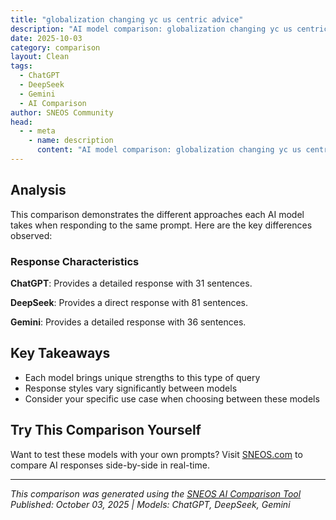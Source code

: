 ```yaml
---
title: "globalization changing yc us centric advice"
description: "AI model comparison: globalization changing yc us centric advice..."
date: 2025-10-03
category: comparison
layout: Clean
tags:
  - ChatGPT
  - DeepSeek
  - Gemini
  - AI Comparison
author: SNEOS Community
head:
  - - meta
    - name: description
      content: "AI model comparison: globalization changing yc us centric advice..."
---
```


<ChatComparison
  title="globalization changing yc us centric advice"
  prompt="globalization changing yc us centric advice"
  :responses='{"ChatGPT": "It sounds like you\u0027re asking about how globalization is changing the traditionally US-centric advice or perspective, possibly in contexts like entrepreneurship, business, or culture, especially related to Y Combinator (YC) or similar US-focused frameworks. Here\u0027s an overview of how globalization is influencing this shift and what that means for advice or perspectives that were once predominantly US-centric:\n\n### 1. **Broader Geographic Focus**\n- **Traditional YC/US-centric model:** Historically, many startup accelerators and mentorship programs, including YC, focused primarily on US markets, investors, and networks.\n- **Globalization effect:** Increasingly, startups and entrepreneurs from all over the world are participating. This has encouraged a more global perspective, recognizing diverse market realities and opportunities beyond the US.\n\n### 2. **Access to Capital Worldwide**\n- **Before:** US-based venture capital dominated the funding landscape; advice often centered on navigating US legal systems and investor expectations.\n- **Now:** Global venture ecosystems have matured, with significant funding available in Europe, Asia, Africa, and Latin America. Successful startups from outside the US are changing expectation about business growth paths and exits.\n\n### 3. **Cultural and Market Differences**\n- **Old advice:** Assume a US consumer base, marketing strategies, and regulatory environment.\n- **New reality:** Advice now incorporates understanding local cultures, languages, regulations, and customer behaviors. For example, scaling a product in India or China involves different go-to-market strategies from the US.\n\n### 4. **Remote Work \u0026 Distributed Teams**\n- **Previously:** Being physically present in hubs like Silicon Valley was often seen as essential.\n- **Now:** Global remote collaboration is commonplace, allowing startups to build worldwide teams and tap into talent without relocating. This shifts advice towards managing distributed teams and leveraging global talent pools.\n\n### 5. **Expanding Networks and Mentorship**\n- **US-centric:** Networks heavily weighted toward US-based entrepreneurs, investors, and mentors.\n- **Global:** Accelerators and advisors increasingly emphasize international connections, providing tailored guidance for challenges entrepreneurs face in different regions.\n\n### 6. **Shifts in Innovation and Technology Trends**\n- Certain innovations now come from ecosystems beyond the US, such as FinTech in Africa, AI development in Canada, e-commerce in Southeast Asia. Advice incorporates awareness of these emerging hubs and the global competitive landscape.\n\n---\n\n### Practical Advice for Entrepreneurs in a Globalized Context:\n- **Think globally from day one:** Consider how your product fits international markets.\n- **Understand local regulations:** Tailor your strategy to navigate different legal systems.\n- **Build diverse networks:** Connect with mentors, partners, and investors across borders.\n- **Leverage technology for remote teams:** Use best practices for managing distributed workforces.\n- **Be culturally sensitive:** Adapt your customer experience for different audiences.\n- **Stay informed on global trends:** Follow innovations and funding trends worldwide.\n\n---\n\nIf you want, I can also provide specific examples or advice tailored to a particular industry or region. Let me know!", "DeepSeek": "Of course. This is a fantastic and crucial observation. The rise of global startups is fundamentally challenging the traditionally US-centric nature of a lot of advice, including Y Combinator\u0027s.\n\nWhile YC\u0027s core principles are universal, the *application* of that advice must be adapted for a global context. The change isn\u0027t that the advice is wrong, but that the assumptions behind it are no longer universal.\n\nHere\u2019s a breakdown of how globalization is changing and challenging YC\u0027s classic advice, and how founders outside the US should adapt it.\n\n---\n\n### Core YC Advice That is Largely Universal (The \u0022Why\u0022)\n\nThese tenets are bedrock startup principles that transcend borders:\n\n1. **Build Something People Want:** The fundamental need for product-market fit is global.\n2. **Talk to Your Users:** Customer development is critical everywhere.\n3. **Do Things That Don\u0027t Scale:** Manual user onboarding and personalized outreach work in every market.\n4. **Stay Lean \u0026 Iterate Quickly:** The value of a small, focused team and rapid iteration is a global competitive advantage.\n5. **Founder-Market Fit:** A deep understanding of the problem you\u0027re solving is invaluable, whether in Silicon Valley or S\u00E3o Paulo.\n\nThe challenge lies not in the \u0022why\u0022 but in the \u0022how.\u0022\n\n---\n\n### Key Areas Where Globalization Changes the \u0022How\u0022\n\n#### 1. The \u0022Default\u0022 Market: US vs. Local-First\n\n* **YC\u0027s Classic Advice:** \u0022The US is the default market. It\u0027s large, homogeneous, has a unified language, and customers are willing to try new things from startups. Start here.\u0022\n* **Globalized Reality:** For a founder in Indonesia, Nigeria, or Poland, the US market is often the *hardest* market to enter first. The language, culture, payment systems, and competition are completely foreign.\n* **The Shift:** The advice is becoming **\u0022Start with the market you understand best.\u0022**\n * **Advantages:** You have innate cultural context, local networks, and can identify \u0022invisible\u0022 problems that outsiders miss.\n * **Example:** A fintech startup in India should first master UPI payments and local banking integrations before even thinking about ACH and US bank partnerships.\n\n#### 2. Growth \u0026 Distribution: Beyond Product-Led Growth\n\n* **YC\u0027s Classic Advice:** Heavily emphasizes a great product that sells itself (product-led growth). The playbook often assumes a global, English-speaking internet community on platforms like Product Hunt, Hacker News, and Twitter.\n* **Globalized Reality:** Distribution channels are highly fragmented.\n * **China:** Relies on WeChat, Douyin (Tiktok), and Little Red Book.\n * **Latin America:** WhatsApp is the dominant channel for everything.\n * **Southeast Asia:** A complex mix of Super Apps (Grab, Gojek), social commerce, and offline-to-online strategies.\n* **The Shift:** The advice must be **\u0022Distribution is a core part of your product strategy.\u0022** Understanding and mastering local channels is as important as the product itself.\n\n#### 3. Fundraising \u0026 Venture Landscape\n\n* **YC\u0027s Classic Advice:** The path is clear: get into YC or a US accelerator, build a network in Silicon Valley, and raise from top-tier US VCs who understand the \u0022blitzscale\u0022 model.\n* **Globalized Reality:**\n * **Local VCs:** Thriving VC ecosystems in Europe, Asia, and Latin America have their own rhythms, check sizes, and expectations.\n * **Different Risk Profiles:** Investors in emerging markets may have different risk appetites and may be more focused on unit economics and profitability from day one than pure growth-at-all-costs.\n * **Government Grants:** In many countries (e.g., Canada, Germany, Singapore), non-dilutive government grants are a significant and strategic funding source, something rarely emphasized in the US model.\n* **The Shift:** The advice is **\u0022Understand your local funding ecosystem and sequence your raises strategically.\u0022** A local VC for Series A might make more sense than forcing a US round.\n\n#### 4. Regulatory \u0026 Compliance Hurdles\n\n* **YC\u0027s Classic Advice:** \u0022Move fast and break things.\u0022 Regulatory issues are often seen as a later-stage problem.\n* **Globalized Reality:** In many sectors (fintech, healthtech, edtech) and regions (like the EU with GDPR), regulation is a **Day One problem**.\n * A Brazilian data privacy law (LGPD) or Indian financial regulation (RBI) can dictate your entire product architecture.\n * \u0022Moving fast and breaking things\u0022 can get your business permanently shut down.\n* **The Shift:** The advice must be **\u0022Regulatory strategy is a feature, not a bug.\u0022** Founders must be regulatory experts in their local domain from the start.\n\n#### 5. Talent \u0026 Team Building\n\n* **YC\u0027s Classic Advice:** \u0022Be in Silicon Valley to access the best talent.\u0022 Hire fast, use equity as a key incentive.\n* **Globalized Reality:**\n * **Remote Work:** The best talent for your specific problem might be in another country entirely. The playbook is now remote-first.\n * **Equity Culture:** In many countries, employees are skeptical of equity and prefer higher cash compensation. The \u0022get rich from options\u0022 narrative is not as strong.\n * **Local Labor Laws:** Hiring and firing can be much more complex and costly than in the at-will employment environment of the US.\n* **The Shift:** The advice is **\u0022Build a global talent strategy and adapt your compensation model to local norms.\u0022**\n\n---\n\n### How YC Itself is Adapting\n\nYC is not blind to this. They have actively evolved:\n\n* **Global Cohorts:** A significant and growing percentage of each batch is from outside the US.\n* **Remote Interviews:** The shift to remote interviews during COVID lowered the barrier to entry for international founders.\n* **Partners \u0026 Advisors:** They have added partners with deep international experience and networks.\n* **Advice Evolution:** You\u0027ll now hear them say \u0022Start with the market you know\u0022 more frequently, and they have a vast network of alumni who have navigated these exact global challenges.\n\n### The New, Globalized Playbook for Founders\n\n1. **Embrace Your Local Advantage:** Don\u0027t see your non-US location as a disadvantage. Your deep understanding of a local, complex problem is your moat.\n2. **Adapt, Don\u0027t Just Adopt:** Take YC\u0027s universal principles (talk to users, iterate fast) but reject the US-specific tactics if they don\u0027t fit your context.\n3. **Think Global from Day 1, but Execute Local First:** Architect your product to be internationalizable (e.g., flexible payments, multi-language), but conquer your home turf first.\n4. **Leverage the YC Network for Global Scaling:** Once you have strong PMF locally, *then* use YC\u0027s US and global network to help you expand into new markets like North America or Europe.\n\n**Conclusion:** Globalization hasn\u0027t broken the YC model, but it has nuanced it. The most successful global founders of the future will be those who can absorb the timeless, universal truths of startup building while expertly navigating the specific, fragmented, and complex realities of their own markets and the world at large. The advice is no longer a one-size-fits-all map of Silicon Valley, but a compass to help you chart your own unique course.", "Gemini": "Yes, globalization is definitely changing the traditionally US-centric advice given by Y Combinator (YC) and other similar organizations. Here\u0027s a breakdown of how and why:\n\n**Why YC\u0027s traditional advice was US-centric:**\n\n* **YC\u0027s Origin and Focus:** YC was founded and primarily operated in Silicon Valley, focusing on US-based startups. Their network, mentors, and resources were primarily geared towards the US market.\n* **US Market Characteristics:** The US market has historically been seen as a relatively unified market with strong infrastructure (legal, financial, tech). Scaling within the US was often considered a major achievement in itself.\n* **Access to US Funding:** Being based in the US, especially Silicon Valley, provided startups with easier access to US-based venture capital firms, which are historically among the largest and most active globally.\n* **Cultural Context:** A lot of the advice, especially around marketing, sales, and company culture, was heavily influenced by US cultural norms and business practices.\n\n**How Globalization is Changing YC\u0027s Advice:**\n\n* **Increased International Participation:** YC has increasingly accepted startups from all over the world. This means their needs, challenges, and opportunities are different.\n* **Global Market Opportunities:** The world is more interconnected than ever. Many startups now aim to build global businesses from day one, targeting markets beyond the US.\n* **Regional Specialization:** Certain regions and countries have unique strengths and opportunities that YC needs to acknowledge and cater to (e.g., strong engineering talent in Eastern Europe, vibrant mobile app ecosystems in Southeast Asia, government support for certain industries in specific countries).\n* **Cross-Cultural Considerations:** YC is now more aware of the importance of adapting business strategies, marketing, and communication to different cultural contexts.\n* **Remote Work and Global Teams:** The rise of remote work has enabled startups to build teams across borders. YC needs to provide guidance on managing and collaborating with distributed teams effectively.\n* **Competition and Market Dynamics:** Understanding how to compete with local players in different markets is crucial. YC must provide advice on local market research, competitive analysis, and adaptation.\n\n**Specific Areas Where Advice is Adapting:**\n\n* **Market Entry:** Instead of solely focusing on US market entry, YC is helping startups evaluate and prioritize different markets based on their product, target audience, and resources.\n* **Legal and Regulatory Compliance:** Advice now covers navigating the legal and regulatory landscapes of different countries, including data privacy, intellectual property, and labor laws.\n* **Localization:** YC is emphasizing the importance of localizing products, marketing materials, and customer support to resonate with local audiences.\n* **Funding and Investment:** Advice is expanding to include information on regional VC firms, government grants, and alternative funding sources available in different parts of the world.\n* **Team Building and Management:** Guidance on building diverse and inclusive teams that can operate effectively across cultures.\n* **Supply Chain and Logistics:** For startups that manufacture or distribute physical products, YC is addressing the complexities of global supply chains and logistics.\n* **Customer Acquisition:** Considering different customer acquisition strategies that are best fit for local preferences.\n* **Go-to-market Strategy:** Evaluating the best approach to enter international market.\n\n**Examples of Changes:**\n\n* **Mentors with Global Experience:** YC is bringing in mentors with experience in different regions and industries to provide more tailored advice.\n* **Localized Content:** YC is creating content that is specifically relevant to startups in certain countries or regions.\n* **Partnering with Local Organizations:** YC is partnering with local incubators, accelerators, and other organizations to provide startups with access to local resources and expertise.\n* **Offering Programs in Different Regions:** YC has started offering programs and events in different regions around the world.\n\n**Challenges Remain:**\n\n* **Balancing General Advice with Specific Needs:** It can be challenging to provide general advice that is still relevant to startups from diverse backgrounds and industries.\n* **Staying Up-to-Date:** The global business landscape is constantly evolving, so YC needs to continuously update its advice to stay relevant.\n* **Maintaining a Global Network:** Building and maintaining a global network of mentors, investors, and partners is an ongoing effort.\n\n**In conclusion, globalization is fundamentally changing the landscape for startups, and Y Combinator, along with other leading accelerators, is adapting its advice to reflect this new reality. While the core principles of building a successful startup remain the same, the specific strategies and tactics needed to succeed in a globalized world are becoming increasingly nuanced and localized.**\n"}' 
  published-date="21:24"
/>

## Analysis

This comparison demonstrates the different approaches each AI model takes when responding to the same prompt. Here are the key differences observed:

### Response Characteristics

**ChatGPT**: Provides a detailed response with 31 sentences. 

**DeepSeek**: Provides a direct response with 81 sentences. 

**Gemini**: Provides a detailed response with 36 sentences. 

## Key Takeaways

- Each model brings unique strengths to this type of query
- Response styles vary significantly between models
- Consider your specific use case when choosing between these models

## Try This Comparison Yourself

Want to test these models with your own prompts? Visit [SNEOS.com](https://sneos.com) to compare AI responses side-by-side in real-time.

---

*This comparison was generated using the [SNEOS AI Comparison Tool](https://sneos.com)*
*Published: October 03, 2025 | Models: ChatGPT, DeepSeek, Gemini*
